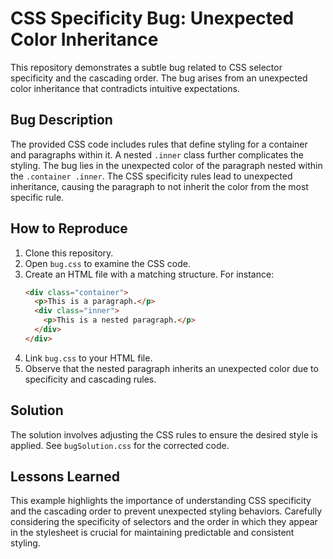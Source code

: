 # CSS Specificity Bug: Unexpected Color Inheritance

This repository demonstrates a subtle bug related to CSS selector specificity and the cascading order. The bug arises from an unexpected color inheritance that contradicts intuitive expectations.

## Bug Description

The provided CSS code includes rules that define styling for a container and paragraphs within it.  A nested `.inner` class further complicates the styling. The bug lies in the unexpected color of the paragraph nested within the `.container .inner`. The CSS specificity rules lead to unexpected inheritance, causing the paragraph to not inherit the color from the most specific rule.

## How to Reproduce

1. Clone this repository.
2. Open `bug.css` to examine the CSS code.
3. Create an HTML file with a matching structure. For instance:
   ```html
   <div class="container">
     <p>This is a paragraph.</p>
     <div class="inner">
       <p>This is a nested paragraph.</p>
     </div>
   </div>
   ```
4. Link `bug.css` to your HTML file.
5. Observe that the nested paragraph inherits an unexpected color due to specificity and cascading rules.

## Solution

The solution involves adjusting the CSS rules to ensure the desired style is applied.  See `bugSolution.css` for the corrected code.

## Lessons Learned

This example highlights the importance of understanding CSS specificity and the cascading order to prevent unexpected styling behaviors. Carefully considering the specificity of selectors and the order in which they appear in the stylesheet is crucial for maintaining predictable and consistent styling.